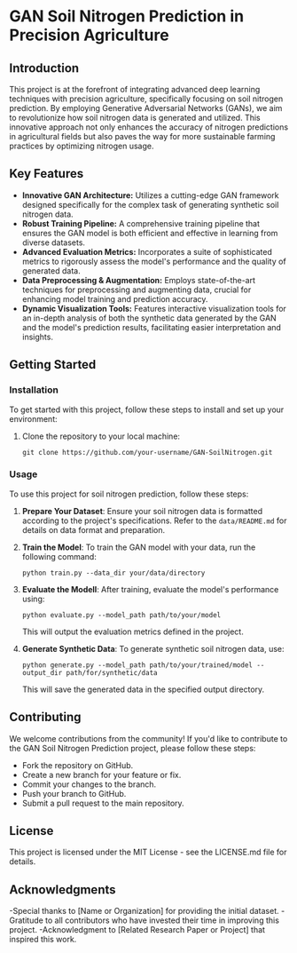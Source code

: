 # GAN Soil Nitrogen Prediction in Precision Agriculture

## Introduction
This project is at the forefront of integrating advanced deep learning techniques with precision agriculture, specifically focusing on soil nitrogen prediction. By employing Generative Adversarial Networks (GANs), we aim to revolutionize how soil nitrogen data is generated and utilized. This innovative approach not only enhances the accuracy of nitrogen predictions in agricultural fields but also paves the way for more sustainable farming practices by optimizing nitrogen usage.

## Key Features
- **Innovative GAN Architecture:** Utilizes a cutting-edge GAN framework designed specifically for the complex task of generating synthetic soil nitrogen data.
- **Robust Training Pipeline:** A comprehensive training pipeline that ensures the GAN model is both efficient and effective in learning from diverse datasets.
- **Advanced Evaluation Metrics:** Incorporates a suite of sophisticated metrics to rigorously assess the model's performance and the quality of generated data.
- **Data Preprocessing & Augmentation:** Employs state-of-the-art techniques for preprocessing and augmenting data, crucial for enhancing model training and prediction accuracy.
- **Dynamic Visualization Tools:** Features interactive visualization tools for an in-depth analysis of both the synthetic data generated by the GAN and the model's prediction results, facilitating easier interpretation and insights.

## Getting Started

### Installation
To get started with this project, follow these steps to install and set up your environment:

1. Clone the repository to your local machine:
   ```shell
   git clone https://github.com/your-username/GAN-SoilNitrogen.git
    ```

### Usage
To use this project for soil nitrogen prediction, follow these steps:

1. **Prepare Your Dataset**: Ensure your soil nitrogen data is formatted according to the project's specifications. Refer to the `data/README.md` for details on data format and preparation.

2. **Train the Model**: To train the GAN model with your data, run the following command:
   ```shell
   python train.py --data_dir your/data/directory
    ```
3. **Evaluate the Modell**: After training, evaluate the model's performance using:
    ```shell
    python evaluate.py --model_path path/to/your/model
    ```
    This will output the evaluation metrics defined in the project.
4. **Generate Synthetic Data**: To generate synthetic soil nitrogen data, use:
    ```shell
    python generate.py --model_path path/to/your/trained/model --output_dir path/for/synthetic/data
    ```
    This will save the generated data in the specified output directory.

## Contributing
We welcome contributions from the community! If you'd like to contribute to the GAN Soil Nitrogen Prediction project, please follow these steps:

- Fork the repository on GitHub.
- Create a new branch for your feature or fix.
- Commit your changes to the branch.
- Push your branch to GitHub.
- Submit a pull request to the main repository.

## License
This project is licensed under the MIT License - see the LICENSE.md file for details.

## Acknowledgments
-Special thanks to [Name or Organization] for providing the initial dataset.
-Gratitude to all contributors who have invested their time in improving this project.
-Acknowledgment to [Related Research Paper or Project] that inspired this work.